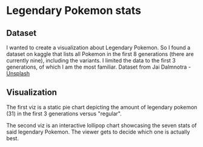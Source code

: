 # Legendary Pokemon stats

## Dataset
I wanted to create a visualization about Legendary Pokemon. So I found a dataset on kaggle that lists all Pokemon in the first 8 generations (there are currently nine), including the variants. I limited the data to the first 3 generations, of which I am the most familiar. 
Dataset from Jai Dalmnotra - <a href="https://www.kaggle.com/datasets/jaidalmotra/pokemon-dataset">Unsplash</a>

## Visualization
The first viz is a static pie chart depicting the amount of legendary pokemon (31) in the first 3 generations versus "regular". 

The second viz is an interactive lollipop chart showcasing the seven stats of said legendary Pokemon. 
The viewer gets to decide which one is actually best.

